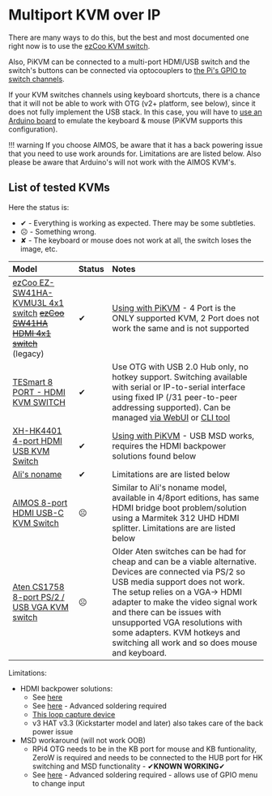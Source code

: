 # Multiport KVM over IP

There are many ways to do this, but the best and most documented one right now is to use the [ezCoo KVM switch](ezcoo.md).

Also, PiKVM can be connected to a multi-port HDMI/USB switch and the switch's buttons can be connected via optocouplers to [the Pi's GPIO to switch channels](gpio.md).

If your KVM switches channels using keyboard shortcuts, there is a chance that it will not be able to work with OTG (v2+ platform, see below), since it does not fully implement the USB stack. In this case, you will have to [use an Arduino board](arduino_hid.md) to emulate the keyboard & mouse (PiKVM supports this configuration).

!!! warning
    If you choose AIMOS, be aware that it has a back powering issue that you need to use work arounds for. Limitations are are listed below. Also please be aware that Arduino's will not work with the AIMOS KVM's.


## List of tested KVMs
Here the status is:

* ✔ - Everything is working as expected. There may be some subtleties.
* ☹ - Something wrong.
* ✘ - The keyboard or mouse does not work at all, the switch loses the image, etc.

| Model | Status | Notes |
|:------|:-------|:------|
| [ezCoo EZ-SW41HA-KVMU3L 4x1 switch](https://www.easycoolav.com/products/hdmi20-switch-4x1-with-usb30-kvm-3-port-usbsupport-4k60hz-444-and-hdr-audio-breakout-36) ~~[ezCoo SW41HA HDMI 4x1 switch](https://www.easycoolav.com/products/hdmi20-switch-4x1-with-usb20-kvm-4-port-usbsupport-4k60hz-444-and-hdr-audio-breakout)~~ (legacy) | ✔ | [Using with PiKVM](ezcoo.md) - 4 Port is the ONLY supported KVM, 2 Port does not work the same and is not supported |
| [TESmart 8 PORT - HDMI KVM SWITCH](https://buytesmart.com/collections/8-ports) |  ✔ | Use OTG with USB 2.0 Hub only, no hotkey support. Switching available with serial or IP-to-serial interface using fixed IP (/31 peer-to-peer addressing supported). Can be managed [via WebUI](tesmart.md) or [CLI tool](https://github.com/bbeaudoin/bash/tree/master/tesmart) |
| [XH-HK4401 4-port HDMI USB KVM Switch](https://www.aliexpress.com/item/4000849336545.html) | ✔ | [Using with PiKVM](xh_hk4401.md) - USB MSD works, requires the HDMI backpower solutions found below |
| [Ali's noname](https://a.aliexpress.com/_BSpS8t) | ✔ | Limitations are are listed below  |
| [AIMOS 8-port HDMI USB-C KVM Switch](https://www.amazon.de/AIMOS-Umschalter-Tastatur-unterst%C3%BCtzen-verbunden/dp/B08FR5K111/) | ☹ | Similar to Ali's noname model, available in 4/8port editions, has same HDMI bridge boot problem/solution using a Marmitek 312 UHD HDMI splitter. Limitations are are listed below |
| [Aten CS1758 8-port PS/2 / USB VGA KVM switch](hhttps://www.aten.com/global/en/products/kvm/rack-kvm-switches/cs1758/) | ☹ | Older Aten switches can be had for cheap and can be a viable alternative. Devices are connected via PS/2 so USB media support does not work. The setup relies on a VGA-> HDMI adapter to make the video signal work and there can be issues with unsupported VGA resolutions with some adapters. KVM hotkeys and switching all work and so does mouse and keyboard. |

Limitations:

* HDMI backpower solutions:
    * See [here](https://github.com/pikvm/pikvm/issues/128)
    * See [here](https://github.com/pikvm/pikvm/issues/382) - Advanced soldering required
    * [This loop capture device](https://www.amazon.com/gp/product/B08B346353)
    * v3 HAT v3.3 (Kickstarter model and later) also takes care of the back power issue
* MSD workaround (will not work OOB)
    * RPi4 OTG needs to be in the KB port for mouse and KB funtionality, ZeroW is required and needs to be connected to the HUB port for HK switching and MSD functionality - ✔**KNOWN WORKING**✔
    * See [here](https://github.com/pikvm/pikvm/issues/371) - Advanced soldering required - allows use of GPIO menu to change input
